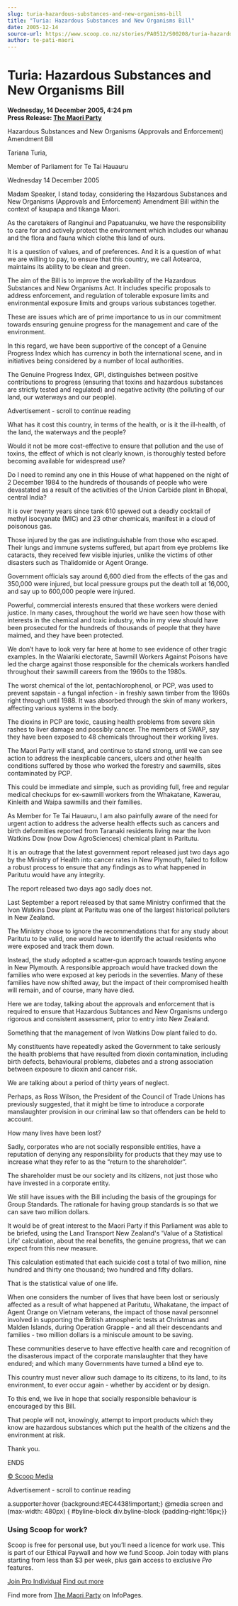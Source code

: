 ```yaml
---
slug: turia-hazardous-substances-and-new-organisms-bill
title: "Turia: Hazardous Substances and New Organisms Bill"
date: 2005-12-14
source-url: https://www.scoop.co.nz/stories/PA0512/S00208/turia-hazardous-substances-and-new-organisms-bill.htm
author: te-pati-maori
---
```

Turia: Hazardous Substances and New Organisms Bill
==================================================

**Wednesday, 14 December 2005, 4:24 pm**  
**Press Release: [The Maori Party](https://info.scoop.co.nz/The_Maori_Party)**

Hazardous Substances and New Organisms (Approvals and Enforcement) Amendment Bill

Tariana Turia,

Member of Parliament for Te Tai Hauauru

Wednesday 14 December 2005

Madam Speaker, I stand today, considering the Hazardous Substances and New Organisms (Approvals and Enforcement) Amendment Bill within the context of kaupapa and tikanga Maori.

As the caretakers of Ranginui and Papatuanuku, we have the responsibility to care for and actively protect the environment which includes our whanau and the flora and fauna which clothe this land of ours.

It is a question of values, and of preferences. And it is a question of what we are willing to pay, to ensure that this country, we call Aotearoa, maintains its ability to be clean and green.

The aim of the Bill is to improve the workability of the Hazardous Substances and New Organisms Act. It includes specific proposals to address enforcement, and regulation of tolerable exposure limits and environmental exposure limits and groups various substances together.

These are issues which are of prime importance to us in our commitment towards ensuring genuine progress for the management and care of the environment.

In this regard, we have been supportive of the concept of a Genuine Progress Index which has currency in both the international scene, and in initiatives being considered by a number of local authorities.

The Genuine Progress Index, GPI, distinguishes between positive contributions to progress (ensuring that toxins and hazardous substances are strictly tested and regulated) and negative activity (the polluting of our land, our waterways and our people).

Advertisement - scroll to continue reading





What has it cost this country, in terms of the health, or is it the ill-health, of the land, the waterways and the people?

Would it not be more cost-effective to ensure that pollution and the use of toxins, the effect of which is not clearly known, is thoroughly tested before becoming available for widespread use?

Do I need to remind any one in this House of what happened on the night of 2 December 1984 to the hundreds of thousands of people who were devastated as a result of the activities of the Union Carbide plant in Bhopal, central India?

It is over twenty years since tank 610 spewed out a deadly cocktail of methyl isocyanate (MIC) and 23 other chemicals, manifest in a cloud of poisonous gas.

Those injured by the gas are indistinguishable from those who escaped. Their lungs and immune systems suffered, but apart from eye problems like cataracts, they received few visible injuries, unlike the victims of other disasters such as Thalidomide or Agent Orange.

Government officials say around 6,600 died from the effects of the gas and 350,000 were injured, but local pressure groups put the death toll at 16,000, and say up to 600,000 people were injured.

Powerful, commercial interests ensured that these workers were denied justice. In many cases, throughout the world we have seen how those with interests in the chemical and toxic industry, who in my view should have been prosecuted for the hundreds of thousands of people that they have maimed, and they have been protected.

We don’t have to look very far here at home to see evidence of other tragic examples. In the Waiariki electorate, Sawmill Workers Against Poisons have led the charge against those responsible for the chemicals workers handled throughout their sawmill careers from the 1960s to the 1980s.

The worst chemical of the lot, pentachlorophenol, or PCP, was used to prevent sapstain - a fungal infection - in freshly sawn timber from the 1960s right through until 1988. It was absorbed through the skin of many workers, affecting various systems in the body.

The dioxins in PCP are toxic, causing health problems from severe skin rashes to liver damage and possibly cancer. The members of SWAP, say they have been exposed to 48 chemicals throughout their working lives.

The Maori Party will stand, and continue to stand strong, until we can see action to address the inexplicable cancers, ulcers and other health conditions suffered by those who worked the forestry and sawmills, sites contaminated by PCP.

This could be immediate and simple, such as providing full, free and regular medical checkups for ex-sawmill workers from the Whakatane, Kawerau, Kinleith and Waipa sawmills and their families.

As Member for Te Tai Hauauru, I am also painfully aware of the need for urgent action to address the adverse health effects such as cancers and birth deformities reported from Taranaki residents living near the Ivon Watkins Dow (now Dow AgroSciences) chemical plant in Paritutu.

It is an outrage that the latest government report released just two days ago by the Ministry of Health into cancer rates in New Plymouth, failed to follow a robust process to ensure that any findings as to what happened in Paritutu would have any integrity.

The report released two days ago sadly does not.

Last September a report released by that same Ministry confirmed that the Ivon Watkins Dow plant at Paritutu was one of the largest historical polluters in New Zealand.

The Ministry chose to ignore the recommendations that for any study about Paritutu to be valid, one would have to identify the actual residents who were exposed and track them down.

Instead, the study adopted a scatter-gun approach towards testing anyone in New Plymouth. A responsible approach would have tracked down the families who were exposed at key periods in the seventies. Many of these families have now shifted away, but the impact of their compromised health will remain, and of course, many have died.

Here we are today, talking about the approvals and enforcement that is required to ensure that Hazardous Subtances and New Organisms undergo rigorous and consistent assessment, prior to entry into New Zealand.

Something that the management of Ivon Watkins Dow plant failed to do.

My constituents have repeatedly asked the Government to take seriously the health problems that have resulted from dioxin contamination, including birth defects, behavioural problems, diabetes and a strong association between exposure to dioxin and cancer risk.

We are talking about a period of thirty years of neglect.

Perhaps, as Ross Wilson, the President of the Council of Trade Unions has previously suggested, that it might be time to introduce a corporate manslaughter provision in our criminal law so that offenders can be held to account.

How many lives have been lost?

Sadly, corporates who are not socially responsible entities, have a reputation of denying any responsibility for products that they may use to increase what they refer to as the “return to the shareholder”.

The shareholder must be our society and its citizens, not just those who have invested in a corporate entity.

We still have issues with the Bill including the basis of the groupings for Group Standards. The rationale for having group standards is so that we can save two million dollars.

It would be of great interest to the Maori Party if this Parliament was able to be briefed, using the Land Transport New Zealand's 'Value of a Statistical Life' calculation, about the real benefits, the genuine progress, that we can expect from this new measure.

This calculation estimated that each suicide cost a total of two million, nine hundred and thirty one thousand; two hundred and fifty dollars.

That is the statistical value of one life.

When one considers the number of lives that have been lost or seriously affected as a result of what happened at Paritutu, Whakatane, the impact of Agent Orange on Vietnam veterans, the impact of those naval personnel involved in supporting the British atmospheric tests at Christmas and Malden Islands, during Operation Grapple - and all their descendants and families - two million dollars is a miniscule amount to be saving.

These communities deserve to have effective health care and recognition of the disasterous impact of the corporate manslaughter that they have endured; and which many Governments have turned a blind eye to.

This country must never allow such damage to its citizens, to its land, to its environment, to ever occur again - whether by accident or by design.

To this end, we live in hope that socially responsible behaviour is encouraged by this Bill.

That people will not, knowingly, attempt to import products which they know are hazardous substances which put the health of the citizens and the environment at risk.

Thank you.

  
ENDS

[© Scoop Media](http://www.scoop.co.nz/about/terms.html)  

Advertisement - scroll to continue reading



a.supporter:hover {background:#EC4438!important;} @media screen and (max-width: 480px) { #byline-block div.byline-block {padding-right:16px;}}

### Using Scoop for work?

Scoop is free for personal use, but you’ll need a licence for work use. This is part of our Ethical Paywall and how we fund Scoop. Join today with plans starting from less than $3 per week, plus gain access to exclusive _Pro_ features.  
  
[Join Pro Individual](https://pro.scoop.co.nz/Individual/?from=ProIn24) [Find out more](https://pro.scoop.co.nz/using-scoop-for-work/?from=ProIn24)

Find more from [The Maori Party](https://info.scoop.co.nz/The_Maori_Party) on InfoPages.